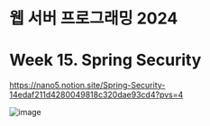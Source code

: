 # 웹 서버 프로그래밍 2024

# Week 15. Spring Security

https://nano5.notion.site/Spring-Security-14edaf211d4280049818c320dae93cd4?pvs=4

![image](https://github.com/user-attachments/assets/b3dee1f9-29d1-4f42-b4e7-f01898d8c366)
